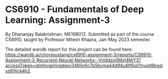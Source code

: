 # CS6910 - Fundamentals of Deep Learning: Assignment-3
By Dhananjay Balakrishnan, ME19B012. Submitted as part of the course CS6910, taught by Professor Mitesh Khapra, Jan-May 2023 semester.

The detailed wandb report for this project can be found here: https://wandb.ai/clroymustang/cs6910-assignment-3/reports/CS6910-Assignment-3-Recurrent-Neural-Networks--Vmlldzo0MzI4NjY3?accessToken=qtmhvgphngdiexi346ilv6n7b5bvma44d94u6lf6o01nvojt8bgslxs91tjck4h2. 
